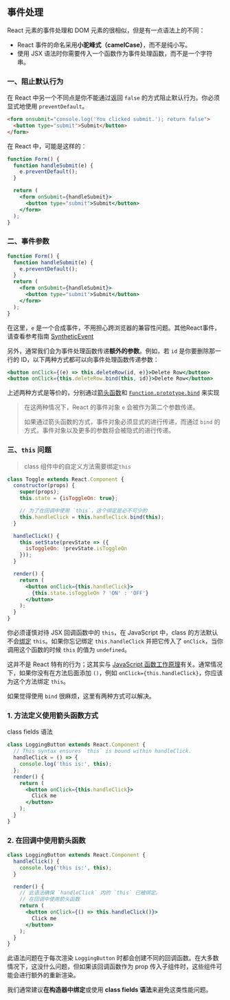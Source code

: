## 事件处理

React 元素的事件处理和 DOM 元素的很相似，但是有一点语法上的不同：

- React 事件的命名采用**小驼峰式（camelCase）**，而不是纯小写。
- 使用 JSX 语法时你需要传入一个函数作为事件处理函数，而不是一个字符串。

### 一、阻止默认行为

在 React 中另一个不同点是你不能通过返回 `false` 的方式阻止默认行为。你必须显式地使用 `preventDefault`。

```html
<form onsubmit="console.log('You clicked submit.'); return false">
  <button type="submit">Submit</button>
</form>
```

在 React 中，可能是这样的：

```jsx
function Form() {
  function handleSubmit(e) {
    e.preventDefault();
  }

  return (
    <form onSubmit={handleSubmit}>
      <button type="submit">Submit</button>
    </form>
  );
}
```

### 二、事件参数

```jsx
function Form() {
  function handleSubmit(e) {
    e.preventDefault();
  }
  return (
    <form onSubmit={handleSubmit}>
      <button type="submit">Submit</button>
    </form>
  );
}
```

在这里，`e` 是一个合成事件，不用担心跨浏览器的兼容性问题。其他React事件，请查看参考指南 [SyntheticEvent](https://zh-hans.reactjs.org/docs/events.html) 

另外，通常我们会为事件处理函数传递**额外的参数**。例如，若 `id` 是你要删除那一行的 ID，以下两种方式都可以向事件处理函数传递参数：

```jsx
<button onClick={(e) => this.deleteRow(id, e)}>Delete Row</button>
<button onClick={this.deleteRow.bind(this, id)}>Delete Row</button>
```

上述两种方式是等价的，分别通过[箭头函数](https://developer.mozilla.org/en-US/docs/Web/JavaScript/Reference/Functions/Arrow_functions)和 [`Function.prototype.bind`](https://developer.mozilla.org/en-US/docs/Web/JavaScript/Reference/Global_objects/Function/bind) 来实现

> 在这两种情况下，React 的事件对象 `e` 会被作为第二个参数传递。
>
> 如果通过箭头函数的方式，事件对象必须显式的进行传递，而通过 `bind` 的方式，事件对象以及更多的参数将会被隐式的进行传递。

### 三、`this` 问题

> class 组件中的自定义方法需要绑定`this`

```jsx
class Toggle extends React.Component {
  constructor(props) {
    super(props);
    this.state = {isToggleOn: true};

    // 为了在回调中使用 `this`，这个绑定是必不可少的
    this.handleClick = this.handleClick.bind(this);
  }

  handleClick() {
    this.setState(prevState => ({
      isToggleOn: !prevState.isToggleOn
    }));
  }

  render() {
    return (
      <button onClick={this.handleClick}>
        {this.state.isToggleOn ? 'ON' : 'OFF'}
      </button>
    );
  }
}
```

你必须谨慎对待 JSX 回调函数中的 `this`，在 JavaScript 中，class 的方法默认不会[绑定](https://developer.mozilla.org/en/docs/Web/JavaScript/Reference/Global_objects/Function/bind) `this`。如果你忘记绑定 `this.handleClick` 并把它传入了 `onClick`，当你调用这个函数的时候 `this` 的值为 `undefined`。

这并不是 React 特有的行为；这其实与 [JavaScript 函数工作原理](https://www.smashingmagazine.com/2014/01/understanding-javascript-function-prototype-bind/)有关。通常情况下，如果你没有在方法后面添加 `()`，例如 `onClick={this.handleClick}`，你应该为这个方法绑定 `this`。

如果觉得使用 `bind` 很麻烦，这里有两种方式可以解决。

### 1. 方法定义使用箭头函数方式

class fields 语法

```jsx
class LoggingButton extends React.Component {
  // This syntax ensures `this` is bound within handleClick.
  handleClick = () => {
    console.log('this is:', this);
  };
  render() {
    return (
      <button onClick={this.handleClick}>
        Click me
      </button>
    );
  }
}
```

### 2. 在回调中使用箭头函数

```jsx
class LoggingButton extends React.Component {
  handleClick() {
    console.log('this is:', this);
  }

  render() {
    // 此语法确保 `handleClick` 内的 `this` 已被绑定。
    // 在回调中使用箭头函数
    return (
      <button onClick={() => this.handleClick()}> 
        Click me
      </button>
    );
  }
}
```

此语法问题在于每次渲染 `LoggingButton` 时都会创建不同的回调函数。在大多数情况下，这没什么问题，但如果该回调函数作为 prop 传入子组件时，这些组件可能会进行额外的重新渲染。

我们通常建议**在构造器中绑定**或使用 **class fields 语法**来避免这类性能问题。

